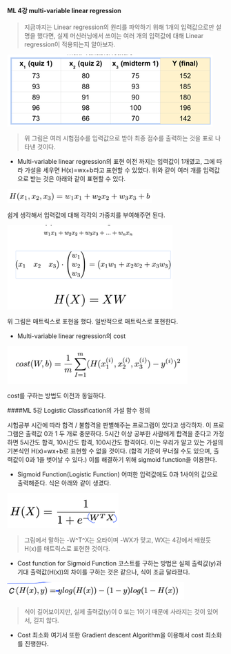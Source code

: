 #### ML 4강 multi-variable linear regression
> 지금까지는 Linear regression의 원리를 파악하기 위해 1개의 입력값으로만 설명을 했다면, 실제 머신러닝에서 쓰이는 여러 개의 입력값에 대해  Linear regression이 적용되는지 알아보자.

![그림5.png](https://github.com/Jangbyeongwook/firstgit/blob/master/study/image5.png) 
> 위 그림은 여러 시험점수를 입력값으로 받아 최종 점수를 출력하는 것을 표로 나타낸 것이다.

+ Multi-variable linear regression의 표현
이전 까지는 입력값이 1개였고, 그에 따라 가설을 세우면 H(x)=wx+b라고 표현할 수 있었다. 위와 같이 여러 개를 입력값으로 받는 것은 아래와 같이 표현할 수 있다.

![그림6.png](https://github.com/Jangbyeongwook/firstgit/blob/master/study/image6.png)

쉽게 생각해서 입력값에 대해 각각의 가중치를 부여해주면 된다.

![그림8.png](https://github.com/Jangbyeongwook/firstgit/blob/master/study/image8.png)

위 그림은 매트릭스로 표현을 했다. 일반적으로 매트릭스로 표현한다. 

+ Multi-variable linear regression의 cost

![그림7.png](https://github.com/Jangbyeongwook/firstgit/blob/master/study/image7.png)

cost를 구하는 방법도 이전과 동일하다.

####ML 5강 Logistic Classification의 가설 함수 정의

시험공부 시간에 따라 합격 / 불합격을 판별해주는 프로그램이 있다고 생각하자. 이 프로그램은 출력값 0과 1 두 개로 충분하다. 
5시간 이상 공부한 사람에게 합격을 준다고 가정하면 5시간도 합격, 10시간도 합격, 100시간도 합격이다. 
이는 우리가 알고 있는 가설의 기본식인 H(x)=wx+b로 표현할 수 없을 것이다. (합격 기준이 무너질 수도 있으며, 출력값이 0과 1을 벗어날 수 있다.)
이를 해결하기 위해 sigmoid function을 이용한다.

+ Sigmoid Function(Logistic Function)
 어떠한 입력값에도 0과 1사이의 값으로 출력해준다.
 식은 아래와 같이 생겼다. 
 
![그림9.png](https://github.com/Jangbyeongwook/firstgit/blob/master/study/image9.png)
> 그림에서 말하는 -W^T^X는 오타이며 -WX가 맞고, WX는 4강에서 배웠듯 H(x)를 매트릭스로 표현한 것이다.

+ Cost function for Sigmoid Function
 코스트를 구하는 방법은 실제 출력값(y)과 기대 출력값(H(x))의 차이를 구하는 것은 같으나, 식이 조금 달라졌다.
 
![그림10.png](https://github.com/Jangbyeongwook/firstgit/blob/master/study/image10.png)
>식이 길어보이지만, 실제 출력값(y)이 0 또는 1이기 때문에 사라지는 것이 있어서, 길지 않다.

+ Cost 최소화
 여기서 또한 Gradient descent Algorithm을 이용해서 cost 최소화를 진행한다.




